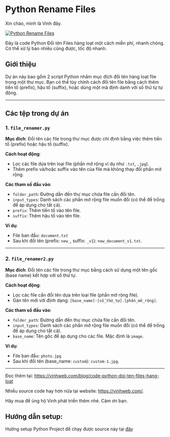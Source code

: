 # Python Rename Files
Xin chào, mình là Vinh đây. 

[![Python Rename Files](http://img.youtube.com/vi/Sgyp2rxhHLE/maxresdefault.jpg)](http://www.youtube.com/watch?v=Sgyp2rxhHLE)

Đây là code Python Đổi tên Files hàng loạt một cách miễn phí, nhanh chóng. Có thể xử lý bao nhiêu cũng được, tốc độ nhanh.


## Giới thiệu

Dự án này bao gồm 2 script Python nhằm mục đích đổi tên hàng loạt file trong một thư mục. Bạn có thể tùy chỉnh cách đổi tên file bằng cách thêm tiền tố (prefix), hậu tố (suffix), hoặc dùng một mã định danh với số thứ tự tự động.

---

## Các tệp trong dự án

### 1. `file_renamer.py`

**Mục đích**: Đổi tên các file trong thư mục được chỉ định bằng việc thêm tiền tố (prefix) hoặc hậu tố (suffix).

**Cách hoạt động**: 
  - Lọc các file dựa trên loại file (phần mở rộng ví dụ như `.txt`, `.jpg`).
  - Thêm prefix và/hoặc suffix vào tên của file mà không thay đổi phần mở rộng.

**Các tham số đầu vào**:
  - `folder_path`: Đường dẫn đến thư mục chứa file cần đổi tên.
  - `input_types`: Danh sách các phần mở rộng file muốn đổi (có thể để trống để áp dụng cho tất cả).
  - `prefix`: Thêm tiền tố vào tên file.
  - `suffix`: Thêm hậu tố vào tên file.

**Ví dụ**:
  - File ban đầu: `document.txt`
  - Sau khi đổi tên (prefix: `new_`, suffix: `_v1`): `new_document_v1.txt`.

---

### 2. `file_renamer2.py`

**Mục đích**: Đổi tên các file trong thư mục bằng cách sử dụng một tên gốc (base name) kết hợp với số thứ tự.

**Cách hoạt động**:
  - Lọc các file cần đổi tên dựa trên loại file (phần mở rộng file).
  - Gán tên mới với định dạng: `[base_name]-[số_thứ_tự].[phần_mở_rộng]`.

**Các tham số đầu vào**:
  - `folder_path`: Đường dẫn đến thư mục chứa file cần đổi tên.
  - `input_types`: Danh sách các phần mở rộng file muốn đổi (có thể để trống để áp dụng cho tất cả).
  - `base_name`: Tên gốc để áp dụng cho các file. Mặc định là `image`.

**Ví dụ**:
  - File ban đầu: `photo.jpg`
  - Sau khi đổi tên (base_name: `custom`): `custom-1.jpg`.

---

Đọc thêm tại: https://vinhweb.com/blog/code-python-doi-ten-files-hang-loat

Nhiều source code hay hơn nữa tại website: https://vinhweb.com/.

Hãy mua để ủng hộ Vinh phát triển thêm nhé. Cảm ơn bạn.


## Hướng dẫn setup:
Hướng setup Python Project để chạy được source này tại [đây](https://mango-freesia-da4.notion.site/Doc-H-ng-d-n-Setup-Python-Project-VinhWeb-19274673f5db80679725d682c13c7f90?pvs=74)
